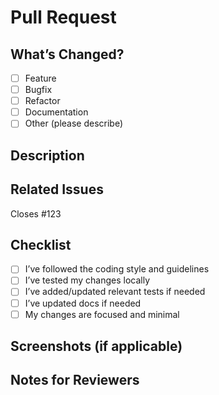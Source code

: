 # Pull Request

## What’s Changed?

<!-- Briefly summarize the changes in this PR -->

- [ ] Feature
- [ ] Bugfix
- [ ] Refactor
- [ ] Documentation
- [ ] Other (please describe)

## Description

<!-- Describe what this PR does and why it matters -->

## Related Issues

<!-- If this PR closes an issue, reference it like so: -->

Closes #123

## Checklist

- [ ] I’ve followed the coding style and guidelines
- [ ] I’ve tested my changes locally
- [ ] I’ve added/updated relevant tests if needed
- [ ] I’ve updated docs if needed
- [ ] My changes are focused and minimal

## Screenshots (if applicable)

<!-- UI changes? Paste screenshots or screen recordings here -->

## Notes for Reviewers

<!-- Anything the reviewers should pay special attention to? -->
